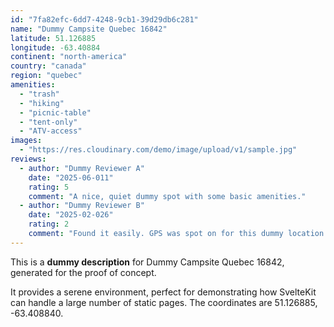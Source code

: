 ```yaml
---
id: "7fa82efc-6dd7-4248-9cb1-39d29db6c281"
name: "Dummy Campsite Quebec 16842"
latitude: 51.126885
longitude: -63.40884
continent: "north-america"
country: "canada"
region: "quebec"
amenities:
  - "trash"
  - "hiking"
  - "picnic-table"
  - "tent-only"
  - "ATV-access"
images:
  - "https://res.cloudinary.com/demo/image/upload/v1/sample.jpg"
reviews:
  - author: "Dummy Reviewer A"
    date: "2025-06-011"
    rating: 5
    comment: "A nice, quiet dummy spot with some basic amenities."
  - author: "Dummy Reviewer B"
    date: "2025-02-026"
    rating: 2
    comment: "Found it easily. GPS was spot on for this dummy location."
---
```


This is a **dummy description** for Dummy Campsite Quebec 16842, generated for the proof of concept.

It provides a serene environment, perfect for demonstrating how SvelteKit can handle a large number of static pages. The coordinates are 51.126885, -63.408840.
